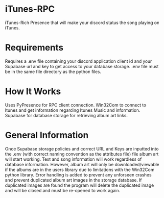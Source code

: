 # iTunes-RPC
iTunes-Rich Presence that will make your discord status the song playing on iTunes.


# Requirements
Requires a .env file containing your discord application client id and your Supabase url and key to get access to your database storage.
.env file must be in the same file directory as the python files.

# How It Works
Uses PyPresence for RPC client connection. 
Win32Com to connect to Itunes and get information regarding Itunes Music and information.
Supabase for database storage for retrieving album art links.

# General Information
Once Supabase storage policies and correct URL and Keys are inputted into the .env (with correct naming convention as the attributes file) file album art will start working.
Text and song information will work regardless of database information. However, album art will only be downloaded/viewable if the albums are in the users library due to limitations with the Win32Com python library.
Error handling is added to prevent any unforseen crashes and prevent duplicated album art images in the storage database. If duplicated images are found the program will delete the duplicated image and will be closed and must be re-opened to work again. 

